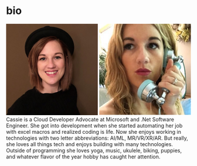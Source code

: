 # bio
<img src="cassieb.png" height="250" width="250">
<img src="cassiephone.jpg" height="250" width="250">
</br>
Cassie is a Cloud Developer Advocate at Microsoft and .Net Software Engineer. She got into development when she started automating her job with excel macros and realized coding is life. Now she enjoys working in technologies with two letter abbreviations: AI/ML, MR/VR/XR/AR. But really, she loves all things tech and enjoys building with many technologies. Outside of programming she loves yoga, music, ukulele, biking, puppies, and whatever flavor of the year hobby has caught her attention.
